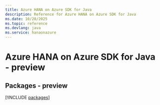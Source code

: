 ```yaml
---
title: Azure HANA on Azure SDK for Java
description: Reference for Azure HANA on Azure SDK for Java
ms.date: 10/28/2025
ms.topic: reference
ms.devlang: java
ms.service: hanaonazure
---
```

# Azure HANA on Azure SDK for Java - preview
## Packages - preview
[!INCLUDE [packages](hana-on-azure-index.md)]